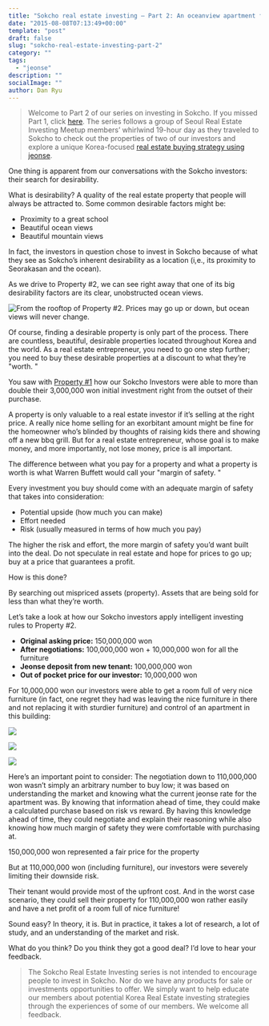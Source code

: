 ```yaml
---
title: "Sokcho real estate investing – Part 2: An oceanview apartment for $10,000"
date: "2015-08-08T07:13:49+00:00"
template: "post"
draft: false
slug: "sokcho-real-estate-investing-part-2"
category: ""
tags:
  - "jeonse"
description: ""
socialImage: ""
author: Dan Ryu
---
```


> Welcome to Part 2 of our series on investing in Sokcho. If you missed Part 1, click [here](http://seoulreimeetup.com/korea/sokcho-part1). The series follows a group of Seoul Real Estate Investing Meetup members’ whirlwind 19-hour day as they traveled to Sokcho to check out the properties of two of our investors and explore a unique Korea-focused [real estate buying strategy using jeonse](http://seoulreimeetup.com/korea/how-to-buy-an-apartment-in-korea-for-5000).

One thing is apparent from our conversations with the Sokcho investors: their search for desirability.

What is desirability? A quality of the real estate property that people will always be attracted to. Some common desirable factors might be:

  * Proximity to a great school
  * Beautiful ocean views
  * Beautiful mountain views

In fact, the investors in question chose to invest in Sokcho because of what they see as Sokcho’s inherent desirability as a location (i,e., its proximity to Seorakasan and the ocean).

As we drive to Property #2, we can see right away that one of its big desirability factors are its clear, unobstructed ocean views.

![ From the rooftop of Property #2. Prices may go up or down, but ocean views will never change. ](https://images.squarespace-cdn.com/content/v1/568a65ced82d5eb432851580/1453564583572-DYWTCLPK4WOGHSKB164S/ke17ZwdGBToddI8pDm48kBOgj54rjDr_Cn6PM_k60KRZw-zPPgdn4jUwVcJE1ZvWEtT5uBSRWt4vQZAgTJucoTqqXjS3CfNDSuuf31e0tVEKkQYvUWYDGucKKvWZWT9N9L90-KjAI_O_7ekO9cCJxKxn0PwarrxMOBK5uU32Nvo/image-asset.jpeg?format=original)

Of course, finding a desirable property is only part of the process. There are countless, beautiful, desirable properties located throughout Korea and the world. As a real estate entrepreneur, you need to go one step further; you need to buy these desirable properties at a discount to what they’re  "worth. "

You saw with [Property #1](http://seoulreimeetup.com/korea/sokcho-part1) how our Sokcho Investors were able to more than double their 3,000,000 won initial investment right from the outset of their purchase.

A property is only valuable to a real estate investor if it’s selling at the right price. A really nice home selling for an exorbitant amount might be fine for the homeowner who’s blinded by thoughts of raising kids there and showing off a new bbq grill. But for a real estate entrepreneur, whose goal is to make money, and more importantly, not lose money, price is all important.

The difference between what you pay for a property and what a property is worth is what Warren Buffett would call your  "margin of safety. "

Every investment you buy should come with an adequate margin of safety that takes into consideration:

  * Potential upside (how much you can make)
  * Effort needed
  * Risk (usually measured in terms of how much you pay)

The higher the risk and effort, the more margin of safety you’d want built into the deal. Do not speculate in real estate and hope for prices to go up; buy at a price that guarantees a profit.

How is this done?

By searching out mispriced assets (property). Assets that are being sold for less than what they’re worth.

Let’s take a look at how our Sokcho investors apply intelligent investing rules to Property #2.

  * **Original asking price:** 150,000,000 won
  * **After negotiations:** 100,000,000 won + 10,000,000 won for all the furniture
  * **Jeonse deposit from new tenant:** 100,000,000 won
  * **Out of pocket price for our investor:** 10,000,000 won

For 10,000,000 won our investors were able to get a room full of very nice furniture (in fact, one regret they had was leaving the nice furniture in there and not replacing it with sturdier furniture) and control of an apartment in this building:

<div class="image-gallery-wrapper">
  <p>
    <img src="https://images.squarespace-cdn.com/content/v1/568a65ced82d5eb432851580/1453565960508-3OWF5N3VD83QIDSFHBI8/ke17ZwdGBToddI8pDm48kNoWUkuQ52hbt6HGl2iUBl1Zw-zPPgdn4jUwVcJE1ZvWhcwhEtWJXoshNdA9f1qD7Xj1nVWs2aaTtWBneO2WM-vbvhq25UcxHyKUVxdyq7VDfTcVNkwit4tqF6nfm7adPA/001+Looking+up+from+the+outside+of+Property+2.jpeg?format=original" />
  </p>

  <p>
    <img src="https://images.squarespace-cdn.com/content/v1/568a65ced82d5eb432851580/1453565960510-JWD1GWXGO0FE1LIAUJI3/ke17ZwdGBToddI8pDm48kBOgj54rjDr_Cn6PM_k60KRZw-zPPgdn4jUwVcJE1ZvWEtT5uBSRWt4vQZAgTJucoTqqXjS3CfNDSuuf31e0tVEKkQYvUWYDGucKKvWZWT9N9L90-KjAI_O_7ekO9cCJxKxn0PwarrxMOBK5uU32Nvo/002+The+lobby+of+Property+2.jpeg?format=original" />
  </p>

  <p>
    <img src="https://images.squarespace-cdn.com/content/v1/568a65ced82d5eb432851580/1453565960759-H8WPK0995JWB331K3533/ke17ZwdGBToddI8pDm48kNoWUkuQ52hbt6HGl2iUBl1Zw-zPPgdn4jUwVcJE1ZvWhcwhEtWJXoshNdA9f1qD7Xj1nVWs2aaTtWBneO2WM-vbvhq25UcxHyKUVxdyq7VDfTcVNkwit4tqF6nfm7adPA/003+The+front+foor+of+Property+2.jpeg?format=original" />
  </p>
</div>

Here’s an important point to consider: The negotiation down to 110,000,000 won wasn’t simply an arbitrary number to buy low; it was based on understanding the market and knowing what the current jeonse rate for the apartment was. By knowing that information ahead of time, they could make a calculated purchase based on risk vs reward. By having this knowledge ahead of time, they could negotiate and explain their reasoning while also knowing how much margin of safety they were comfortable with purchasing at.

150,000,000 won represented a fair price for the property

But at 110,000,000 won (including furniture), our investors were severely limiting their downside risk.

Their tenant would provide most of the upfront cost. And in the worst case scenario, they could sell their property for 110,000,000 won rather easily and have a net profit of a room full of nice furniture!

Sound easy? In theory, it is. But in practice, it takes a lot of research, a lot of study, and an understanding of the market and risk.

What do you think? Do you think they got a good deal? I’d love to hear your feedback.

> The Sokcho Real Estate Investing series is not intended to encourage people to invest in Sokcho. Nor do we have any products for sale or investments opportunities to offer. We simply want to help educate our members about potential Korea Real Estate investing strategies through the experiences of some of our members. We welcome all feedback.
